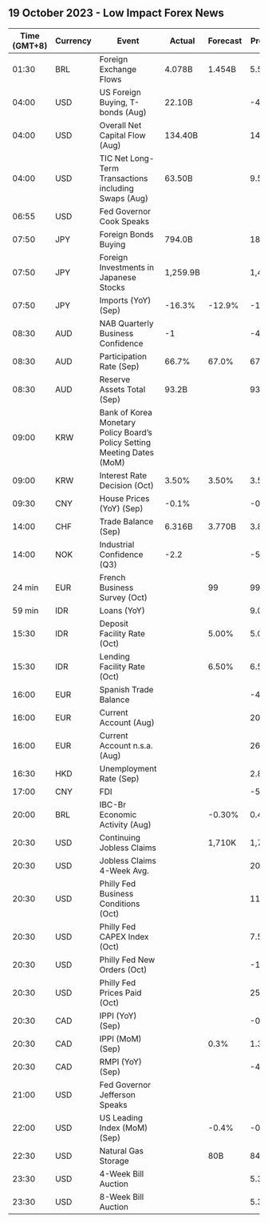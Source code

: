 ## 19 October 2023 - Low Impact Forex News

| Time (GMT+8) | Currency | Event | Actual | Forecast | Previous |
|------|----------|-------|--------|----------|----------|
| 01:30 | BRL | Foreign Exchange Flows | 4.078B | 1.454B | 5.546B |
| 04:00 | USD | US Foreign Buying, T-bonds (Aug) | 22.10B |  | -4.40B |
| 04:00 | USD | Overall Net Capital Flow (Aug) | 134.40B |  | 141.40B |
| 04:00 | USD | TIC Net Long-Term Transactions including Swaps (Aug) | 63.50B |  | 9.50B |
| 06:55 | USD | Fed Governor Cook Speaks |  |  |  |
| 07:50 | JPY | Foreign Bonds Buying | 794.0B |  | 185.4B |
| 07:50 | JPY | Foreign Investments in Japanese Stocks | 1,259.9B |  | 1,437.5B |
| 07:50 | JPY | Imports (YoY) (Sep) | -16.3% | -12.9% | -17.7% |
| 08:30 | AUD | NAB Quarterly Business Confidence | -1 |  | -4 |
| 08:30 | AUD | Participation Rate (Sep) | 66.7% | 67.0% | 67.0% |
| 08:30 | AUD | Reserve Assets Total (Sep) | 93.2B |  | 93.9B |
| 09:00 | KRW | Bank of Korea Monetary Policy Board’s Policy Setting Meeting Dates (MoM) |  |  |  |
| 09:00 | KRW | Interest Rate Decision (Oct) | 3.50% | 3.50% | 3.50% |
| 09:30 | CNY | House Prices (YoY) (Sep) | -0.1% |  | -0.1% |
| 14:00 | CHF | Trade Balance (Sep) | 6.316B | 3.770B | 3.814B |
| 14:00 | NOK | Industrial Confidence (Q3) | -2.2 |  | -5.1 |
| 24 min | EUR | French Business Survey (Oct) |  | 99 | 99 |
| 59 min | IDR | Loans (YoY) |  |  | 9.06% |
| 15:30 | IDR | Deposit Facility Rate (Oct) |  | 5.00% | 5.00% |
| 15:30 | IDR | Lending Facility Rate (Oct) |  | 6.50% | 6.50% |
| 16:00 | EUR | Spanish Trade Balance |  |  | -4.90B |
| 16:00 | EUR | Current Account (Aug) |  |  | 20.9B |
| 16:00 | EUR | Current Account n.s.a. (Aug) |  |  | 26.9B |
| 16:30 | HKD | Unemployment Rate (Sep) |  |  | 2.8% |
| 17:00 | CNY | FDI |  |  | -5.10% |
| 20:00 | BRL | IBC-Br Economic Activity (Aug) |  | -0.30% | 0.44% |
| 20:30 | USD | Continuing Jobless Claims |  | 1,710K | 1,702K |
| 20:30 | USD | Jobless Claims 4-Week Avg. |  |  | 206.25K |
| 20:30 | USD | Philly Fed Business Conditions (Oct) |  |  | 11.1 |
| 20:30 | USD | Philly Fed CAPEX Index (Oct) |  |  | 7.50 |
| 20:30 | USD | Philly Fed New Orders (Oct) |  |  | -10.2 |
| 20:30 | USD | Philly Fed Prices Paid (Oct) |  |  | 25.70 |
| 20:30 | CAD | IPPI (YoY) (Sep) |  |  | -0.5% |
| 20:30 | CAD | IPPI (MoM) (Sep) |  | 0.3% | 1.3% |
| 20:30 | CAD | RMPI (YoY) (Sep) |  |  | -4.3% |
| 21:00 | USD | Fed Governor Jefferson Speaks |  |  |  |
| 22:00 | USD | US Leading Index (MoM) (Sep) |  | -0.4% | -0.4% |
| 22:30 | USD | Natural Gas Storage |  | 80B | 84B |
| 23:30 | USD | 4-Week Bill Auction |  |  | 5.325% |
| 23:30 | USD | 8-Week Bill Auction |  |  | 5.345% |
